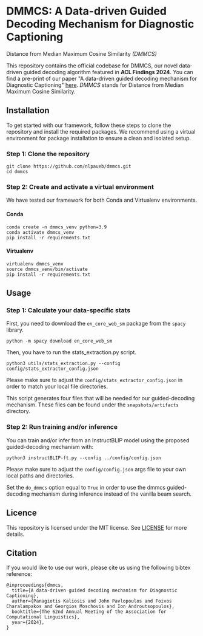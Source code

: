 # DMMCS: A Data-driven Guided Decoding Mechanism for Diagnostic Captioning
Distance from Median Maximum Cosine Similarity *(DMMCS)*

This repository contains the official codebase for DMMCS, our novel data-driven guided decoding algorithm featured in **ACL Findings 2024**. You can find a pre-print of our paper "A data-driven guided decoding mechanism for Diagnostic Captioning" [here](https://arxiv.org/abs/2406.14164). *DMMCS* stands for Distance from Median Maximum Cosine Similarity.

## Installation

To get started with our framework, follow these steps to clone the repository and install the required packages. We recommend using a virtual environment for package installation to ensure a clean and isolated setup.

### Step 1: Clone the repository

```
git clone https://github.com/nlpaueb/dmmcs.git
cd dmmcs
```

### Step 2: Create and activate a virtual environment

We have tested our framework for both Conda and Virtualenv environments.

#### Conda

```
conda create -n dmmcs_venv python=3.9
conda activate dmmcs_venv
pip install -r requirements.txt
```

#### Virtualenv

```
virtualenv dmmcs_venv
source dmmcs_venv/bin/activate
pip install -r requirements.txt
```

## Usage
### Step 1: Calculate your data-specific stats

First, you need to download the ```en_core_web_sm``` package from the ```spacy``` library.

```
python -m spacy download en_core_web_sm
```

Then, you have to run the stats_extraction.py script.

```
python3 utils/stats_extraction.py --config config/stats_extractor_config.json
```

Please make sure to adjust the ```config/stats_extractor_config.json``` in order to match your local file directories.


This script generates four files that will be needed for our guided-decoding mechanism. These files can be found under the ```snapshots/artifacts``` directory.

### Step 2: Run training and/or inference

You can train and/or infer from an InstructBLIP model using the proposed guided-decoding mechanism with:

```
python3 instructBLIP-ft.py --config ../config/config.json
```

Please make sure to adjust the ```config/config.json``` args file to your own local paths and directories.

Set the ```do_dmmcs``` option equal to ```True``` in order to use the dmmcs guided-decoding mechanism during inference instead of the vanilla beam search.

## Licence

This repository is licensed under the MIT license. See [LICENSE](https://github.com/nlpaueb/dmmcs/blob/main/LICENSE) for more details.


## Citation

If you would like to use our work, please cite us using the following bibtex reference:

```
@inproceedings{dmmcs,
  title={A data-driven guided decoding mechanism for Diagnostic Captioning},
  author={Panagiotis Kaliosis and John Pavlopoulos and Foivos Charalampakos and Georgios Moschovis and Ion Androutsopoulos},
  booktitle={The 62nd Annual Meeting of the Association for Computational Linguistics},
  year={2024},
}
```
